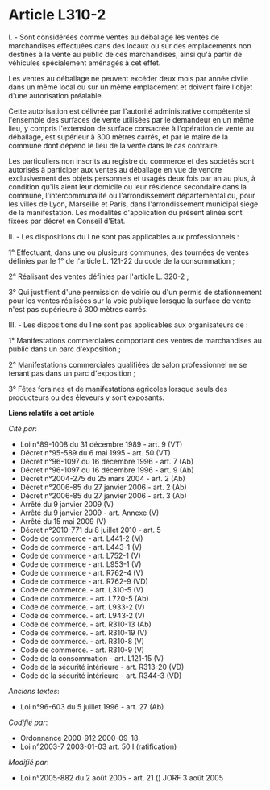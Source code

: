 # Article L310-2

I. - Sont considérées comme ventes au déballage les ventes de marchandises effectuées dans des locaux ou sur des emplacements
non destinés à la vente au public de ces marchandises, ainsi qu'à partir de véhicules spécialement aménagés à cet effet.

Les ventes au déballage ne peuvent excéder deux mois par année civile dans un même local ou sur un même emplacement et
doivent faire l'objet d'une autorisation préalable.

Cette autorisation est délivrée par l'autorité administrative compétente si l'ensemble des surfaces de vente utilisées par le
demandeur en un même lieu, y compris l'extension de surface consacrée à l'opération de vente au déballage, est supérieur à
300 mètres carrés, et par le maire de la commune dont dépend le lieu de la vente dans le cas contraire.

Les particuliers non inscrits au registre du commerce et des sociétés sont autorisés à participer aux ventes au déballage en
vue de vendre exclusivement des objets personnels et usagés deux fois par an au plus, à condition qu'ils aient leur domicile
ou leur résidence secondaire dans la commune, l'intercommunalité ou l'arrondissement départemental ou, pour les villes de
Lyon, Marseille et Paris, dans l'arrondissement municipal siège de la manifestation. Les modalités d'application du présent
alinéa sont fixées par décret en Conseil d'Etat.

II. - Les dispositions du I ne sont pas applicables aux professionnels :

1° Effectuant, dans une ou plusieurs communes, des tournées de ventes définies par le 1° de l'article L. 121-22 du code de la
consommation ;

2° Réalisant des ventes définies par l'article L. 320-2 ;

3° Qui justifient d'une permission de voirie ou d'un permis de stationnement pour les ventes réalisées sur la voie publique
lorsque la surface de vente n'est pas supérieure à 300 mètres carrés.

III. - Les dispositions du I ne sont pas applicables aux organisateurs de :

1° Manifestations commerciales comportant des ventes de marchandises au public dans un parc d'exposition ;

2° Manifestations commerciales qualifiées de salon professionnel ne se tenant pas dans un parc d'exposition ;

3° Fêtes foraines et de manifestations agricoles lorsque seuls des producteurs ou des éleveurs y sont exposants.

**Liens relatifs à cet article**

_Cité par_:

  - Loi n°89-1008 du 31 décembre 1989 - art. 9 (VT)
  - Décret n°95-589 du 6 mai 1995 - art. 50 (VT)
  - Décret n°96-1097 du 16 décembre 1996 - art. 7 (Ab)
  - Décret n°96-1097 du 16 décembre 1996 - art. 9 (Ab)
  - Décret n°2004-275 du 25 mars 2004 - art. 2 (Ab)
  - Décret n°2006-85 du 27 janvier 2006 - art. 2 (Ab)
  - Décret n°2006-85 du 27 janvier 2006 - art. 3 (Ab)
  - Arrêté du 9 janvier 2009 (V)
  - Arrêté du 9 janvier 2009 - art. Annexe (V)
  - Arrêté du 15 mai 2009 (V)
  - Décret n°2010-771 du 8 juillet 2010 - art. 5
  - Code de commerce - art. L441-2 (M)
  - Code de commerce - art. L443-1 (V)
  - Code de commerce - art. L752-1 (V)
  - Code de commerce - art. L953-1 (V)
  - Code de commerce - art. R762-4 (V)
  - Code de commerce - art. R762-9 (VD)
  - Code de commerce. - art. L310-5 (V)
  - Code de commerce. - art. L720-5 (Ab)
  - Code de commerce. - art. L933-2 (V)
  - Code de commerce. - art. L943-2 (V)
  - Code de commerce. - art. R310-13 (Ab)
  - Code de commerce. - art. R310-19 (V)
  - Code de commerce. - art. R310-8 (V)
  - Code de commerce. - art. R310-9 (V)
  - Code de la consommation - art. L121-15 (V)
  - Code de la sécurité intérieure - art. R313-20 (VD)
  - Code de la sécurité intérieure - art. R344-3 (VD)

_Anciens textes_:

  - Loi n°96-603 du 5 juillet 1996 - art. 27 (Ab)

_Codifié par_:

  - Ordonnance 2000-912 2000-09-18
  - Loi n°2003-7 2003-01-03 art. 50 I (ratification)

_Modifié par_:

  - Loi n°2005-882 du 2 août 2005 - art. 21 () JORF 3 août 2005
